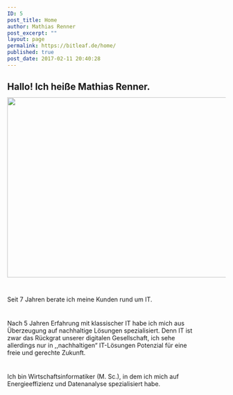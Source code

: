 ```yaml
---
ID: 5
post_title: Home
author: Mathias Renner
post_excerpt: ""
layout: page
permalink: https://bitleaf.de/home/
published: true
post_date: 2017-02-11 20:40:28
---
```

<h2>Hallo! Ich heiße Mathias Renner.<img class="alignnone wp-image-52 alignright" style="margin-top: 12px" src="https://bitleaf.de/wp-content/uploads/2017/02/vlcsnap-2016-12-29-14h24m08s202-e1486862090589-1024x783.png" alt="" width="546" height="416" /></h2>
<p style="max-width: 444px;padding-top: 24px">Seit 7 Jahren berate ich meine Kunden rund um IT.</p>
<p style="max-width: 444px;padding-top: 24px">Nach 5 Jahren Erfahrung mit klassischer IT habe ich mich aus Überzeugung auf nachhaltige Lösungen spezialisiert. Denn IT ist zwar das Rückgrat unserer digitalen Gesellschaft, ich sehe allerdings nur in ,,nachhaltigen“ IT-Lösungen Potenzial für eine freie und gerechte Zukunft.</p>
<p style="max-width: 444px;padding-top: 24px">Ich bin Wirtschaftsinformatiker (M. Sc.), in dem ich mich auf Energieeffizienz und Datenanalyse spezialisiert habe.</p>
<p style="max-width: 444px;padding-top: 24px">